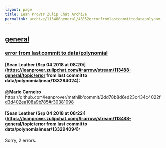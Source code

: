 ```yaml
---
layout: page
title: Lean Prover Zulip Chat Archive 
permalink: archive/113488general/43052errorfromlastcommittodatapolynomial.html
---
```


## [general](index.html)
### [error from last commit to data/polynomial](43052errorfromlastcommittodatapolynomial.html)

#### [Sean Leather (Sep 04 2018 at 08:20)](https://leanprover.zulipchat.com/#narrow/stream/113488-general/topic/error from last commit to data/polynomial/near/133294024):
@**Mario Carneiro** https://github.com/leanprover/mathlib/commit/2dd78b8d6ed23c434c4022fd3d402ea108a9b785#r30381098

#### [Sean Leather (Sep 04 2018 at 08:22)](https://leanprover.zulipchat.com/#narrow/stream/113488-general/topic/error from last commit to data/polynomial/near/133294094):
Sorry, 2 errors.

